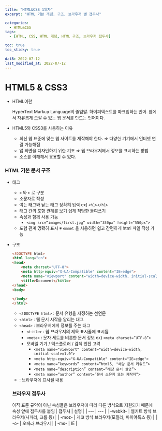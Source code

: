 ```yaml
---
title: "HTML&CSS 1일차"
excerpt: "HTML 기본 개념, 구조, 브라우저 별 접두사"

categories:
  - HTML&CSS
tags:
  - [HTML, CSS, HTML 개념, HTML 구조, 브라우저 접두사]

toc: true
toc_sticky: true
 
dat8: 2022-07-12
last_modified_at: 2022-07-12
---
```


# HTML5 & CSS3

- HTML이란
    
    HyperText Markup Language의 줄임말. 하이퍼텍스트를 마크업하는 언어. 웹에서 자유롭게 오갈 수 있는 웹 문서를 만드는 언어이다.
    
- HTML5와 CSS3를 사용하는 이유
    - 최신 웹 표준에 맞는 웹 사이트를 제작해야 한다. ⇒ 다양한 기기에서 인터넷 연결 가능해짐
    - 앱 화면을 디자인하기 위한 기초 ⇒ 웹 브라우저에서 정보를  표시하는 방법
    - 소스를 이해해서 응용할 수 있다.

### HTML 기본 문서 구조

- 태그
    - `<` 와 `>` 로 구분
    - 소문자로 작성
    - 여는 태그와 닫는 태그 정확히 입력 ex) `<h1></h1>`
    - 태그 간의 포함 관계를 보기 쉽게 적당한 들여쓰기
    - 속성과 함께 사용 가능
        - `<img src=”images/first.jpg” width=”350px” height=”550px”>`
    - 포함 관계 명확히 표시
※ `emmet` 을 사용하면 쉽고 간편하게 html 파일 작성 가능

- 구조
    ```html
    <!DOCTYPE html>
    <html lang="en">
    <head>
        <meta charset="UTF-8">
        <meta http-equiv="X-UA-Compatible" content="IE=edge">
        <meta name="viewport" content="width=device-width, initial-scale=1.0">
        <title>Document</title>
    </head>
    <body>
        
    </body>
    </html>
    ```
    
    - `<!DOCTYPE html>` : 문서 유형을 지정하는 선언문
    - `<html>` : 웹 문서 시작을 알리는 태그
    - `<head>` : 브라우저에게 정보를 주는 태그
        - `<title>` : 웹 브라우저의 제목 표시줄에 표시됨
        - `<meta>` : 문자 세트를 비롯한 문서 정보 ex) `<meta charset=”UTF-8”>`
        - 모바일 기기 / 익스플로러 / 검색 엔진 고려
            - `<meta name="viewport" content="width=device-width, initial-scale=1.0">`
            - `<meta http-equiv="X-UA-Compatible" content="IE=edge">`
            - `<meta name=”keywords” content=”html5, "해당 문서 키워드”>`
            - `<meta name=”description” content=”해당 문서 설명”>`
            - `<meta name=”author” content=”문서 소유자 또는 제작자”>`
    - <body> : 브라우저에 표시될 내용
    
    ### 브라우저 접두사
    아직 표준 규약이 아닌 속성들은 브라우저에 따라 다른 방식으로 지원되기 때문에 속성 앞에 접두사를 붙임
    | 접두사 | 설명 |
    | --- | --- |
    | -webkit- | 웹키트 방식 브라우저(사파리, 크롬 등) |
    | -moz- | 게코 방식 브라우저(모질라, 파이어폭스 등) |
    | -o- | 오페라 브라우저 |
    | -ms- | IE |